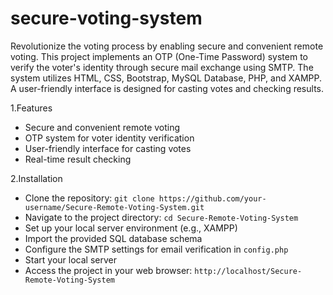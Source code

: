 # secure-voting-system
Revolutionize the voting process by enabling secure and convenient remote voting. This project implements an OTP (One-Time Password) system to verify the voter's identity through secure mail exchange using SMTP. 
The system utilizes HTML, CSS, Bootstrap, MySQL Database, PHP, and XAMPP. A user-friendly interface is designed for casting votes and checking results.

1.Features
- Secure and convenient remote voting
- OTP system for voter identity verification
- User-friendly interface for casting votes
- Real-time result checking

2.Installation
- Clone the repository: `git clone https://github.com/your-username/Secure-Remote-Voting-System.git`
- Navigate to the project directory: `cd Secure-Remote-Voting-System`
- Set up your local server environment (e.g., XAMPP)
- Import the provided SQL database schema
- Configure the SMTP settings for email verification in `config.php`
- Start your local server
- Access the project in your web browser: `http://localhost/Secure-Remote-Voting-System`

